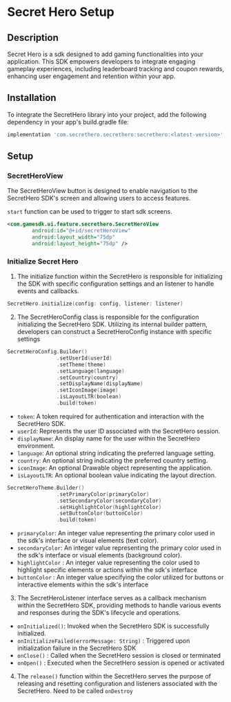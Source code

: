 # Secret Hero Setup

## Description

Secret Hero is a sdk designed to add gaming functionalities into your application. This SDK empowers developers to integrate engaging gameplay experiences, including leaderboard tracking and coupon rewards, enhancing user engagement and retention within your app.

## Installation

To integrate the SecretHero library into your project, add the following dependency in your app's build.gradle file:

```gradle
implementation 'com.secrethero.secrethero:secrethero:<latest-version>'
```

## Setup


### SecretHeroView

The SecretHeroView button is designed to enable navigation to the SecretHero SDK's screen and allowing users to access features.

`start` function can be used to trigger to start sdk screens.

```xml
<com.gamesdk.ui.feature.secrethero.SecretHeroView
        android:id="@+id/secretHeroView"
        android:layout_width="75dp"
        android:layout_height="75dp" />
```

### Initialize Secret Hero

1. The initialize function within the SecretHero is responsible for initializing the SDK with specific configuration settings and an listener to handle events and callbacks.

```kotlin
SecretHero.initialize(config: config, listener: listener)
```

2. The SecretHeroConfig class is responsible for the configuration initializing the SecretHero SDK. Utilizing its internal builder pattern, developers can construct a SecretHeroConfig instance with specific settings

```kotlin
SecretHeroConfig.Builder()
                .setUserId(userId)
                .setTheme(theme)
                .setLanguage(language)
                .setCountry(country)
                .setDisplayName(displayName)
                .setIconImage(image)
                .isLayoutLTR(boolean)
                .build(token)
```

* `token`: A token required for authentication and interaction with the SecretHero SDK.
* `userId`: Represents the user ID associated with the SecretHero session.
* `displayName`: An display name for the user within the SecretHero environment.
* `language`: An optional string indicating the preferred language setting.
* `country`: An optional string indicating the preferred country setting.
* `iconImage`: An optional Drawable object representing the application.
* `isLayoutLTR`: An optional boolean value indicating the layout direction.

```kotlin
SecretHeroTheme.Builder()
                .setPrimaryColor(primaryColor)
                .setSecondaryColor(secondaryColor)
                .setHighlightColor(highlightColor)
                .setButtonColor(buttonColor)
                .build(token)
```

* `primaryColor`: An integer value representing the primary color used in the sdk's interface or visual elements (text color).
* `secondaryColor`: An integer value representing the primary color used in the sdk's interface or visual elements (background color).
* `highlightColor` : An integer value representing the color used to highlight specific elements or actions within the sdk's interface
* `buttonColor` : An integer value specifying the color utilized for buttons or interactive elements within the sdk's interface


3. The SecretHeroListener interface serves as a callback mechanism within the SecretHero SDK, providing methods to handle various events and responses during the SDK's lifecycle and operations.

* `onInitialized()`: Invoked when the SecretHero SDK is successfully initialized.
* `onInitializeFailed(errorMessage: String)` : Triggered upon initialization failure in the SecretHero SDK
* `onClose()` : Called when the SecretHero session is closed or terminated
* `onOpen()` : Executed when the SecretHero session is opened or activated

4. The `release()` function within the SecretHero serves the purpose of releasing and resetting configuration and listeners associated with the SecretHero. Need to be called `onDestroy`
